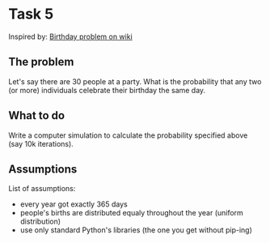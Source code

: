 # Task 5

Inspired by: [Birthday problem on wiki](https://en.wikipedia.org/wiki/Birthday_problem)

## The problem

Let's say there are 30 people at a party. What is the probability that any two (or more) individuals celebrate their birthday the same day.

## What to do

Write a computer simulation to calculate the probability specified above (say 10k iterations).

## Assumptions

List of assumptions:
+ every year got exactly 365 days
+ people's births are distributed equaly throughout the year (uniform distribution)
+ use only standard Python's libraries (the one you get without pip-ing)
